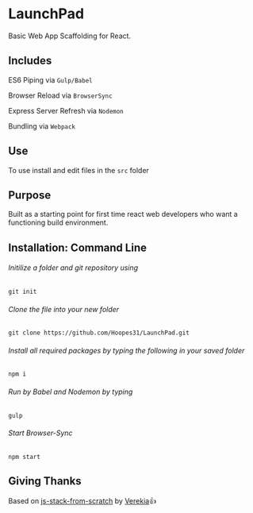 # LaunchPad

Basic Web App Scaffolding for React.

## Includes

ES6 Piping via `Gulp/Babel`


Browser Reload via `BrowserSync`


Express Server Refresh via `Nodemon`


Bundling via `Webpack`

## Use

To use install and edit files in the `src` folder

## Purpose

Built as a starting point for first time react web developers who want a functioning build environment. 

## Installation: Command Line

###### Initilize a folder and git repository using
`git init`

###### Clone the file into your new folder

`git clone https://github.com/Hoopes31/LaunchPad.git`

###### Install all required packages by typing the following in your saved folder 
`npm i`

###### Run by Babel and Nodemon by typing 
`gulp`

###### Start Browser-Sync 
`npm start`

## Giving Thanks
Based on [js-stack-from-scratch](https://github.com/verekia/js-stack-from-scratch) by [Verekia](https://github.com/verekia):+1:

